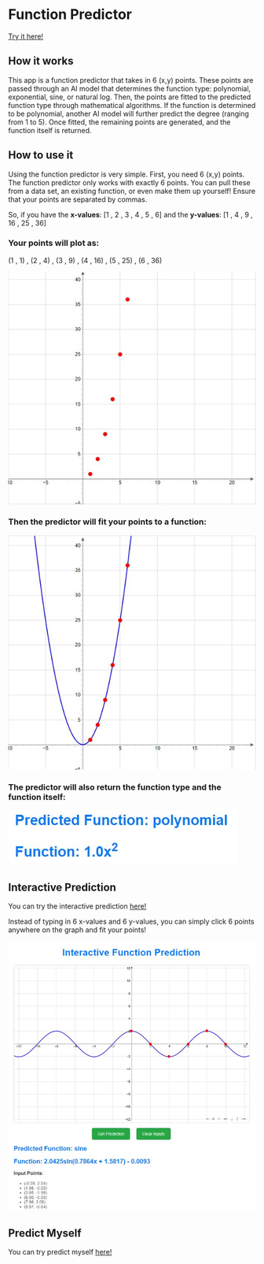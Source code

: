 ﻿# Function Predictor

[Try it here!](https://www.functionprediction.com/)

## How it works
This app is a function predictor that takes in 6 (x,y) points. These points are passed through an AI model that determines the function type: polynomial, exponential, sine, or natural log. Then, the points are fitted to the predicted function type through mathematical algorithms. If the function is determined to be polynomial, another AI model will further predict the degree (ranging from 1 to 5). Once fitted, the remaining points are generated, and the function itself is returned.

## How to use it

Using the function predictor is very simple. First, you need 6 (x,y) points. The function predictor only works with exactly 6 points. You can pull these from a data set, an existing function, or even make them up yourself! Ensure that your points are separated by commas.

So, if you have the __x-values__: [1 , 2 , 3 , 4 , 5 , 6] and the __y-values__: [1 , 4 , 9 , 16 , 25 , 36] 

### Your points will plot as:

(1 , 1) , (2 , 4) , (3 , 9) , (4 , 16) , (5 , 25) , (6 , 36)


![Not Fitted Example Points](./images/example%20points%20(not%20fitted).JPG)

### Then the predictor will fit your points to a function:

![Fitted Example Points](./images/example%20points%20(fitted).JPG)

### The predictor will also return the function type and the function itself:

![Prediction](./images/predicted.JPG)


## Interactive Prediction

You can try the interactive prediction [here!](https://www.functionprediction.com/choose)

Instead of typing in 6 x-values and 6 y-values, you can simply click 6 points anywhere on the graph and fit your points!

![Interactive](./images/inter.JPG)


## Predict Myself

You can try predict myself [here!](https://www.functionprediction.com/user_predict)

